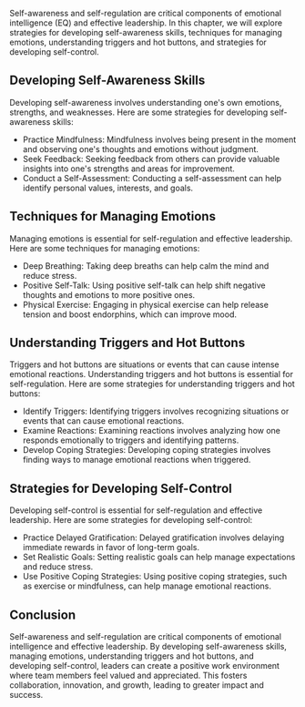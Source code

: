 
Self-awareness and self-regulation are critical components of emotional intelligence (EQ) and effective leadership. In this chapter, we will explore strategies for developing self-awareness skills, techniques for managing emotions, understanding triggers and hot buttons, and strategies for developing self-control.

Developing Self-Awareness Skills
--------------------------------

Developing self-awareness involves understanding one's own emotions, strengths, and weaknesses. Here are some strategies for developing self-awareness skills:

* Practice Mindfulness: Mindfulness involves being present in the moment and observing one's thoughts and emotions without judgment.
* Seek Feedback: Seeking feedback from others can provide valuable insights into one's strengths and areas for improvement.
* Conduct a Self-Assessment: Conducting a self-assessment can help identify personal values, interests, and goals.

Techniques for Managing Emotions
--------------------------------

Managing emotions is essential for self-regulation and effective leadership. Here are some techniques for managing emotions:

* Deep Breathing: Taking deep breaths can help calm the mind and reduce stress.
* Positive Self-Talk: Using positive self-talk can help shift negative thoughts and emotions to more positive ones.
* Physical Exercise: Engaging in physical exercise can help release tension and boost endorphins, which can improve mood.

Understanding Triggers and Hot Buttons
--------------------------------------

Triggers and hot buttons are situations or events that can cause intense emotional reactions. Understanding triggers and hot buttons is essential for self-regulation. Here are some strategies for understanding triggers and hot buttons:

* Identify Triggers: Identifying triggers involves recognizing situations or events that can cause emotional reactions.
* Examine Reactions: Examining reactions involves analyzing how one responds emotionally to triggers and identifying patterns.
* Develop Coping Strategies: Developing coping strategies involves finding ways to manage emotional reactions when triggered.

Strategies for Developing Self-Control
--------------------------------------

Developing self-control is essential for self-regulation and effective leadership. Here are some strategies for developing self-control:

* Practice Delayed Gratification: Delayed gratification involves delaying immediate rewards in favor of long-term goals.
* Set Realistic Goals: Setting realistic goals can help manage expectations and reduce stress.
* Use Positive Coping Strategies: Using positive coping strategies, such as exercise or mindfulness, can help manage emotional reactions.

Conclusion
----------

Self-awareness and self-regulation are critical components of emotional intelligence and effective leadership. By developing self-awareness skills, managing emotions, understanding triggers and hot buttons, and developing self-control, leaders can create a positive work environment where team members feel valued and appreciated. This fosters collaboration, innovation, and growth, leading to greater impact and success.

